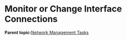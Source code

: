 <!--
SPDX-FileCopyrightText: 2023,2024 Oracle and/or its affiliates.
SPDX-License-Identifier: CC-BY-SA-4.0
-->
# Monitor or Change Interface Connections

**Parent topic:**[Network Management Tasks](../topics/cockpit-network.md)

